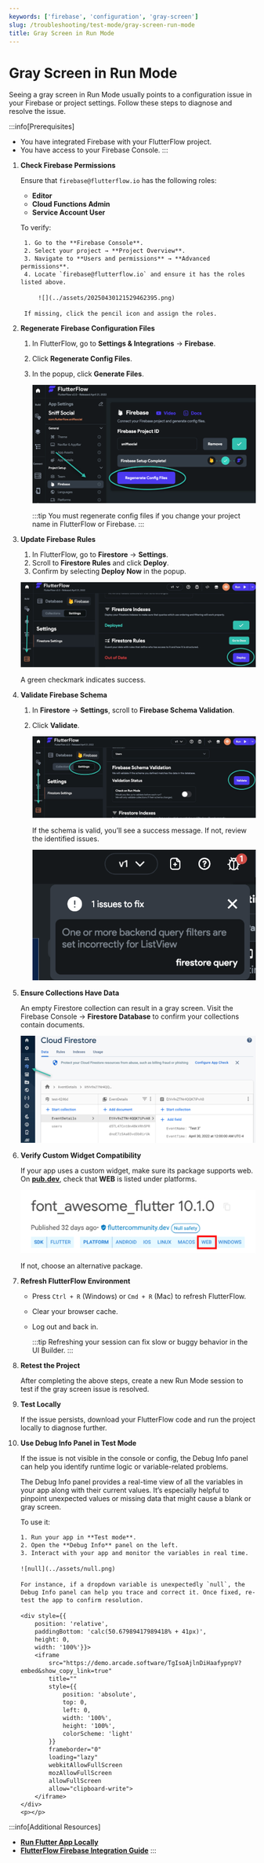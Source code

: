 ```yaml
---
keywords: ['firebase', 'configuration', 'gray-screen']
slug: /troubleshooting/test-mode/gray-screen-run-mode
title: Gray Screen in Run Mode
---
```


# Gray Screen in Run Mode

Seeing a gray screen in Run Mode usually points to a configuration issue in your Firebase or project settings. Follow these steps to diagnose and resolve the issue.

:::info[Prerequisites]
- You have integrated Firebase with your FlutterFlow project.
- You have access to your Firebase Console.
:::

1. **Check Firebase Permissions**

    Ensure that `firebase@flutterflow.io` has the following roles:

    - **Editor**
    - **Cloud Functions Admin**
    - **Service Account User**

    To verify:

        1. Go to the **Firebase Console**.
        2. Select your project → **Project Overview**.
        3. Navigate to **Users and permissions** → **Advanced permissions**.
        4. Locate `firebase@flutterflow.io` and ensure it has the roles listed above.

            ![](../assets/20250430121529462395.png)

        If missing, click the pencil icon and assign the roles.

2. **Regenerate Firebase Configuration Files**

    1. In FlutterFlow, go to **Settings & Integrations** → **Firebase**.
    2. Click **Regenerate Config Files**.
    3. In the popup, click **Generate Files**.

        ![](../assets/20250430121530070855.png)

        :::tip
        You must regenerate config files if you change your project name in FlutterFlow or Firebase.
        :::

3. **Update Firebase Rules**

    1. In FlutterFlow, go to **Firestore** → **Settings**.
    2. Scroll to **Firestore Rules** and click **Deploy**.
    3. Confirm by selecting **Deploy Now** in the popup.

    ![](../assets/20250430121530401837.jpg)

    A green checkmark indicates success.

4. **Validate Firebase Schema**

    1. In **Firestore** → **Settings**, scroll to **Firebase Schema Validation**.
    2. Click **Validate**.

        ![](../assets/20250430121530999303.jpg)

        If the schema is valid, you’ll see a success message. If not, review the identified issues.

        ![](../assets/20250430121531448037.png)

5. **Ensure Collections Have Data**

    An empty Firestore collection can result in a gray screen. Visit the Firebase Console → **Firestore Database** to confirm your collections contain documents.

    ![](../assets/20250430121531723554.png)

6. **Verify Custom Widget Compatibility**

    If your app uses a custom widget, make sure its package supports web. On **[pub.dev](https://pub.dev)**, check that **WEB** is listed under platforms.

    ![](../assets/20250430121531973906.png)

    If not, choose an alternative package.

7. **Refresh FlutterFlow Environment**

    - Press `Ctrl + R` (Windows) or `Cmd + R` (Mac) to refresh FlutterFlow.
    - Clear your browser cache.
    - Log out and back in.

        :::tip
        Refreshing your session can fix slow or buggy behavior in the UI Builder.
        :::

8. **Retest the Project**

    After completing the above steps, create a new Run Mode session to test if the gray screen issue is resolved.

9. **Test Locally**

    If the issue persists, download your FlutterFlow code and run the project locally to diagnose further.

10. **Use Debug Info Panel in Test Mode**

    If the issue is not visible in the console or config, the Debug Info panel can help you identify runtime logic or variable-related problems.

    The Debug Info panel provides a real-time view of all the variables in your app along with their current values. It’s especially helpful to pinpoint unexpected values or missing data that might cause a blank or gray screen.

    To use it:

        1. Run your app in **Test mode**.
        2. Open the **Debug Info** panel on the left.
        3. Interact with your app and monitor the variables in real time.

        ![null](../assets/null.png)

        For instance, if a dropdown variable is unexpectedly `null`, the Debug Info panel can help you trace and correct it. Once fixed, re-test the app to confirm resolution.

        <div style={{
            position: 'relative',
            paddingBottom: 'calc(50.67989417989418% + 41px)',
            height: 0,
            width: '100%'}}>
            <iframe 
                src="https://demo.arcade.software/TgIsoAjlnDiHaafypnpV?embed&show_copy_link=true"
                title=""
                style={{
                    position: 'absolute',
                    top: 0,
                    left: 0,
                    width: '100%',
                    height: '100%',
                    colorScheme: 'light'
                }}
                frameborder="0"
                loading="lazy"
                webkitAllowFullScreen
                mozAllowFullScreen
                allowFullScreen
                allow="clipboard-write">
            </iframe>
        </div>
        <p></p>

:::info[Additional Resources]
- **[Run Flutter App Locally](/testing/local-run)**
- **[FlutterFlow Firebase Integration Guide](/integrations/firebase/connect-to-firebase/#step-1-set-up-your-project)**
:::

